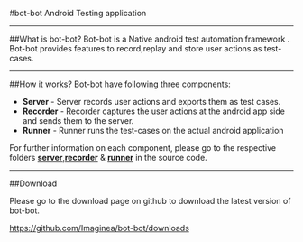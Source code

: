 #bot-bot
Android Testing application 

-------
##What is bot-bot?
Bot-bot is a Native android test automation framework . Bot-bot provides features to record,replay and store user actions as test-cases.

------------
##How it works?
Bot-bot have following three components:

- __Server__ - Server records user actions and exports them as test cases.
- __Recorder__ - Recorder captures the user actions at the android app side and sends them to the server.
- __Runner__ - Runner runs the test-cases on the actual android application

For further information on each component, please go to the respective folders [**server**](https://github.com/Imaginea/bot-bot/tree/master/server),[**recorder**](https://github.com/Imaginea/bot-bot/tree/master/recorder) & [**runner**](https://github.com/Imaginea/bot-bot/tree/master/runner) in the source code.

------------
##Download

Please go to the download page on github to download the latest version of bot-bot.

https://github.com/Imaginea/bot-bot/downloads